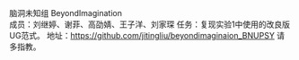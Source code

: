 脑洞未知组 BeyondImagination  
成员：刘继婷、谢菲、高劭婧、王子洋、刘家琛
任务：复现实验1中使用的改良版UG范式。
地址：https://github.com/jitingliu/beyondimaginaion_BNUPSY
请多指教。
